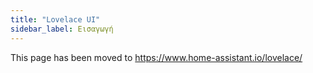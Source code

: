 ```yaml
---
title: "Lovelace UI"
sidebar_label: Εισαγωγή
---
```


This page has been moved to https://www.home-assistant.io/lovelace/

<script>document.location = 'https://www.home-assistant.io/lovelace/';</script>
